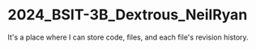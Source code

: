 # 2024_BSIT-3B_Dextrous_NeilRyan
It's a place where I can store code, files, and each file's revision history.
